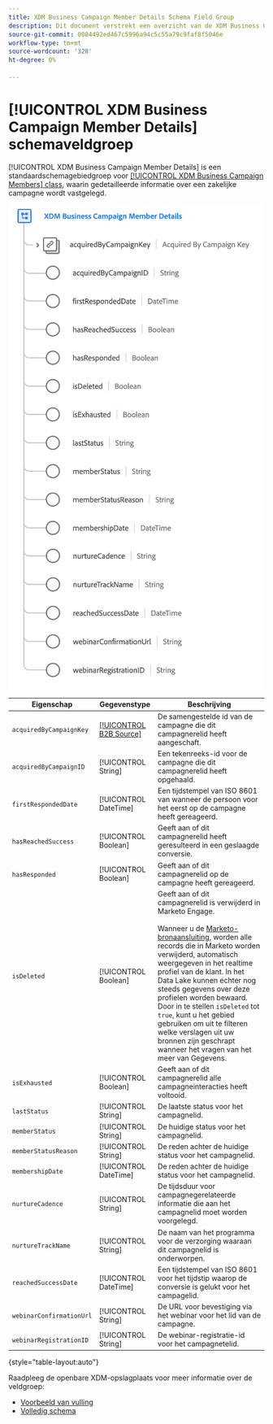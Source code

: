 ```yaml
---
title: XDM Business Campaign Member Details Schema Field Group
description: Dit document verstrekt een overzicht van de XDM Business Campagne het schemagebiedgroep van de Gegevens van het Lid van de Campagne.
source-git-commit: 0084492ed467c5996a94c5c55a79c9faf8f5046e
workflow-type: tm+mt
source-wordcount: '328'
ht-degree: 0%

---
```


# [!UICONTROL XDM Business Campaign Member Details] schemaveldgroep

[!UICONTROL XDM Business Campaign Member Details] is een standaardschemagebiedgroep voor [[!UICONTROL XDM Business Campaign Members] class](../../classes/b2b/business-campaign-members.md), waarin gedetailleerde informatie over een zakelijke campagne wordt vastgelegd.

![De structuur van de XDM Business Campaign Member Details gebiedsgroep zoals deze in UI wordt weergegeven](../../images/field-groups/b2b/business-campaign-member-details.png)

| Eigenschap | Gegevenstype | Beschrijving |
| --- | --- | --- |
| `acquiredByCampaignKey` | [[!UICONTROL B2B Source]](../../data-types/b2b-source.md) | De samengestelde id van de campagne die dit campagnerelid heeft aangeschaft. |
| `acquiredByCampaignID` | [!UICONTROL String] | Een tekenreeks-id voor de campagne die dit campagnerelid heeft opgehaald. |
| `firstRespondedDate` | [!UICONTROL DateTime] | Een tijdstempel van ISO 8601 van wanneer de persoon voor het eerst op de campagne heeft gereageerd. |
| `hasReachedSuccess` | [!UICONTROL Boolean] | Geeft aan of dit campagnerelid heeft geresulteerd in een geslaagde conversie. |
| `hasResponded` | [!UICONTROL Boolean] | Geeft aan of dit campagnerelid op de campagne heeft gereageerd. |
| `isDeleted` | [!UICONTROL Boolean] | Geeft aan of dit campagnerelid is verwijderd in Marketo Engage.<br><br>Wanneer u de [Marketo-bronaansluiting](../../../sources/connectors/adobe-applications/marketo/marketo.md), worden alle records die in Marketo worden verwijderd, automatisch weergegeven in het realtime profiel van de klant. In het Data Lake kunnen echter nog steeds gegevens over deze profielen worden bewaard. Door in te stellen `isDeleted` tot `true`, kunt u het gebied gebruiken om uit te filteren welke verslagen uit uw bronnen zijn geschrapt wanneer het vragen van het meer van Gegevens. |
| `isExhausted` | [!UICONTROL Boolean] | Geeft aan of dit campagnerelid alle campagneinteracties heeft voltooid. |
| `lastStatus` | [!UICONTROL String] | De laatste status voor het campagnelid. |
| `memberStatus` | [!UICONTROL String] | De huidige status voor het campagnelid. |
| `memberStatusReason` | [!UICONTROL String] | De reden achter de huidige status voor het campagnelid. |
| `membershipDate` | [!UICONTROL DateTime] | De reden achter de huidige status voor het campagnelid. |
| `nurtureCadence` | [!UICONTROL String] | De tijdsduur voor campagnegerelateerde informatie die aan het campagnelid moet worden voorgelegd. |
| `nurtureTrackName` | [!UICONTROL String] | De naam van het programma voor de verzorging waaraan dit campagnelid is onderworpen. |
| `reachedSuccessDate` | [!UICONTROL DateTime] | Een tijdstempel van ISO 8601 voor het tijdstip waarop de conversie is gelukt voor het campagelid. |
| `webinarConfirmationUrl` | [!UICONTROL String] | De URL voor bevestiging via het webinar voor het lid van de campagne. |
| `webinarRegistrationID` | [!UICONTROL String] | De webinar-registratie-id voor het campagnetelid. |

{style=&quot;table-layout:auto&quot;}

Raadpleeg de openbare XDM-opslagplaats voor meer informatie over de veldgroep:

* [Voorbeeld van vulling](https://github.com/adobe/xdm/blob/master/components/fieldgroups/campaign-member/campaign-member-details.example.1.json)
* [Volledig schema](https://github.com/adobe/xdm/blob/master/components/fieldgroups/campaign-member/campaign-member-details.schema.json)
